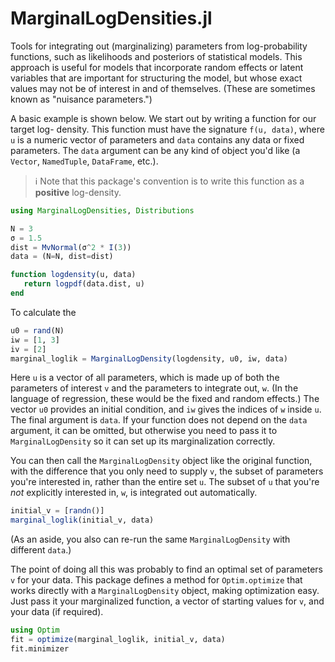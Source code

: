 # MarginalLogDensities.jl

Tools for integrating out (marginalizing) parameters from log-probability functions,
such as likelihoods and posteriors of statistical models. This approach is
useful for models that incorporate random effects or latent variables that are 
important for structuring the model, but whose exact values may not be of
interest in and of themselves. (These are sometimes known as "nuisance parameters.")

A basic example is shown below. We start out by writing a function for our target log-
density. This function must have the signature `f(u, data)`, where `u` is a numeric vector
of parameters and `data` contains any data or fixed parameters. The `data` argument can
be any kind of object you'd like (a `Vector`, `NamedTuple`, `DataFrame`, etc.). 

> ℹ️ Note that this package's convention is to write this function as a **positive** log-density.


```julia
using MarginalLogDensities, Distributions

N = 3
σ = 1.5
dist = MvNormal(σ^2 * I(3))
data = (N=N, dist=dist)

function logdensity(u, data)
   return logpdf(data.dist, u) 
end
```

To calculate the 

```julia
u0 = rand(N)
iw = [1, 3]
iv = [2]
marginal_loglik = MarginalLogDensity(logdensity, u0, iw, data)
```

Here `u` is a vector of all parameters, 
which is made up of both the parameters of interest `v` and the parameters to 
integrate out, `w`. (In the language of regression, these would be the fixed and 
random effects.) The vector `u0` provides an initial condition, and `iw` 
gives the indices of `w` inside `u`. The final argument is `data`. If your 
function does not depend on the `data` argument, it can be omitted, but
otherwise you need to pass it to `MarginalLogDensity` so it can 
set up its marginalization correctly.

You can then call the `MarginalLogDensity` object like the original function, with
the difference that you only need to supply `v`, the subset of parameters you're 
interested in, rather than the entire set `u`. The subset of `u` that you're
*not* explicitly interested in, `w`, is integrated out automatically.

```julia
initial_v = [randn()]
marginal_loglik(initial_v, data)
```

(As an aside, you also can re-run the same `MarginalLogDensity` with different `data`.)

The point of doing all this was probably to find an optimal set of parameters `v` for
your data. This package defines a method for `Optim.optimize` that 
works directly with a `MarginalLogDensity` object, making  optimization easy. Just pass
it your marginalized function, a vector of starting values for `v`, and your data (if
required).

```julia
using Optim
fit = optimize(marginal_loglik, initial_v, data)
fit.minimizer
```